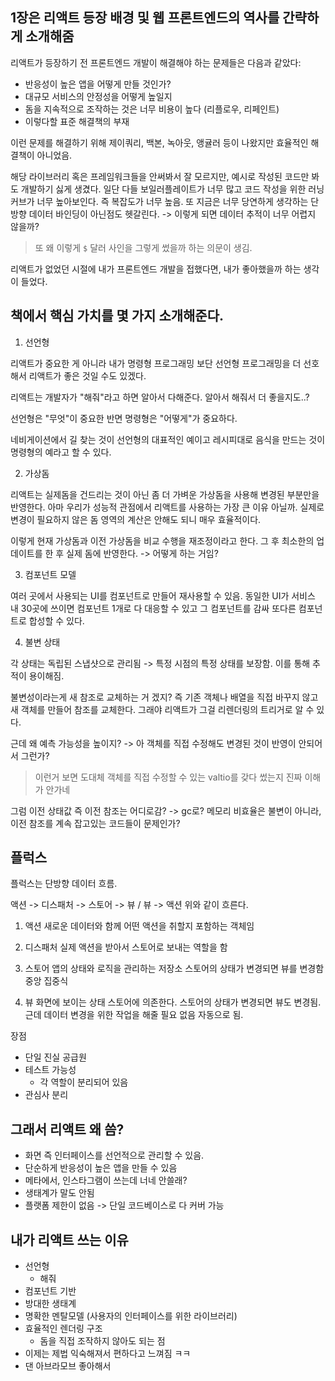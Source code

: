## 1장은 리액트 등장 배경 및 웹 프론트엔드의 역사를 간략하게 소개해줌

리액트가 등장하기 전 프론트엔드 개발이 해결해야 하는 문제들은 다음과 같았다:

- 반응성이 높은 앱을 어떻게 만들 것인가?
- 대규모 서비스의 안정성을 어떻게 높일지
- 돔을 지속적으로 조작하는 것은 너무 비용이 높다 (리플로우, 리페인트)
- 이렇다할 표준 해결책의 부재

이런 문제를 해결하기 위해 제이쿼리, 백본, 녹아웃, 앵귤러 등이 나왔지만 효율적인 해결책이 아니었음.

해당 라이브러리 혹은 프레임워크들을 안써봐서 잘 모르지만, 예시로 작성된 코드만 봐도 개발하기 싫게 생겼다. 일단 다들 보일러플레이트가 너무 많고 코드 작성을 위한 러닝커브가 너무 높아보인다. 즉 복잡도가 너무 높음. 또 지금은 너무 당연하게 생각하는 단방향 데이터 바인딩이 아닌점도 헷갈린다. -> 이렇게 되면 데이터 추적이 너무 어렵지 않을까?

> 또 왜 이렇게 `$` 달러 사인을 그렇게 썼을까 하는 의문이 생김.

리액트가 없었던 시절에 내가 프론트엔드 개발을 접했다면, 내가 좋아했을까 하는 생각이 들었다.

## 책에서 핵심 가치를 몇 가지 소개해준다.

1. 선언형

리액트가 중요한 게 아니라 내가 명령형 프로그래밍 보단 선언형 프로그래밍을 더 선호해서 리액트가 좋은 것일 수도 있겠다.

리액트는 개발자가 "해줘"라고 하면 알아서 다해준다. 알아서 해줘서 더 좋을지도..?

선언형은 "무엇"이 중요한 반면 명령형은 "어떻게"가 중요하다.

네비게이션에서 길 찾는 것이 선언형의 대표적인 예이고
레시피대로 음식을 만드는 것이 명령형의 예라고 할 수 있다.

2. 가상돔

리액트는 실제돔을 건드리는 것이 아닌 좀 더 가벼운 가상돔을 사용해 변경된 부분만을 반영한다.
아마 우리가 성능적 관점에서 리액트를 사용하는 가장 큰 이유 아닐까. 실제로 변경이 필요하지 않은 돔 영역의 계산은 안해도 되니 매우 효율적이다.

이렇게 현재 가상돔과 이전 가상돔을 비교 수행을 재조정이라고 한다.
그 후 최소한의 업데이트를 한 후 실제 돔에 반영한다. -> 어떻게 하는 거임?

3. 컴포넌트 모델

여러 곳에서 사용되는 UI를 컴포넌트로 만들어 재사용할 수 있음.
동일한 UI가 서비스 내 30곳에 쓰이면 컴포넌트 1개로 다 대응할 수 있고 그 컴포넌트를 감싸 또다른 컴포넌트로 합성할 수 있다.

4. 불변 상태

각 상태는 독립된 스냅샷으로 관리됨 -> 특정 시점의 특정 상태를 보장함.
이를 통해 추적이 용이해짐.

불변성이라는게 새 참조로 교체하는 거 겠지?
즉 기존 객체나 배열을 직접 바꾸지 않고 새 객체를 만들어 참조를 교체한다. 그래야 리액트가 그걸 리렌더링의 트리거로 알 수 있다.

근데 왜 예측 가능성을 높이지? -> 아 객체를 직접 수정해도 변경된 것이 반영이 안되어서 그런가?

> 이런거 보면 도대체 객체를 직접 수정할 수 있는 valtio를 갖다 썼는지 진짜 이해가 안가네

그럼 이전 상태값 즉 이전 참조는 어디로감? -> gc로?
메모리 비효율은 불변이 아니라, 이전 참조를 계속 잡고있는 코드들이 문제인가?

## 플럭스

플럭스는 단방향 데이터 흐름.

액션 -> 디스패처 -> 스토어 -> 뷰 / 뷰 -> 액션
위와 같이 흐른다.

1. 액션
   새로운 데이터와 함께 어떤 액션을 취할지 포함하는 객체임

2. 디스패처
   실제 액션을 받아서 스토어로 보내는 역할을 함

3. 스토어
   앱의 상태와 로직을 관리하는 저장소
   스토어의 상태가 변경되면 뷰를 변경함
   중앙 집중식

4. 뷰
   화면에 보이는 상태
   스토어에 의존한다. 스토어의 상태가 변경되면 뷰도 변경됨.
   근데 데이터 변경을 위한 작업을 해줄 필요 없음 자동으로 됨.

장점

- 단일 진실 공급원
- 테스트 가능성
  - 각 역할이 분리되어 있음
- 관심사 분리

## 그래서 리액트 왜 씀?

- 화면 즉 인터페이스를 선언적으로 관리할 수 있음.
- 단순하게 반응성이 높은 앱을 만들 수 있음
- 메타에서, 인스타그램이 쓰는데 너네 안쓸래?
- 생태계가 말도 안됨
- 플랫폼 제한이 없음 -> 단일 코드베이스로 다 커버 가능

## 내가 리액트 쓰는 이유

- 선언형
  - 해줘
- 컴포넌트 기반
- 방대한 생태계
- 명확한 멘탈모델 (사용자의 인터페이스를 위한 라이브러리)
- 효율적인 렌더링 구조
  - 돔을 직접 조작하지 않아도 되는 점
- 이제는 제법 익숙해져서 편하다고 느껴짐 ㅋㅋ
- 댄 아브라모브 좋아해서
